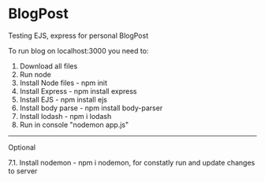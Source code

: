 # BlogPost
Testing EJS, express for personal BlogPost

To run blog on localhost:3000 you need to:

1. Download all files  
2. Run node
3. Install Node files - npm init 
4. Install Express - npm install express
5. Install EJS - npm install ejs
6. Install body parse - npm install body-parser
7. Install lodash - npm i lodash
8. Run in console "nodemon app.js"
-----
Optional

7.1. Install nodemon - npm i nodemon, for constatly run and update changes to server 
